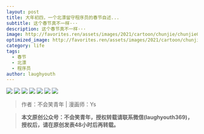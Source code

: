 ```yaml
---
layout: post
title: 大年初四，一个北漂留守程序员的春节自述...
subtitle: 这个春节真不一样···
description: 这个春节真不一样···
image: http://favorites.ren/assets/images/2021/cartoon/chunjie/chunjie00.jpg
optimized_image: http://favorites.ren/assets/images/2021/cartoon/chunjie/chunjie00.jpg
category: life
tags:
  - 春节
  - 北漂
  - 程序员
author: laughyouth
---
```


![](http://favorites.ren/assets/images/2021/cartoon/chunjie/chunjie01.jpg)
![](http://favorites.ren/assets/images/2021/cartoon/chunjie/chunjie02.jpg)
![](http://favorites.ren/assets/images/2021/cartoon/chunjie/chunjie03.jpg)
![](http://favorites.ren/assets/images/2021/cartoon/chunjie/chunjie04.jpg)
![](http://favorites.ren/assets/images/2021/cartoon/chunjie/chunjie05.jpg)
![](http://favorites.ren/assets/images/2021/cartoon/chunjie/chunjie06.jpg)
![](http://favorites.ren/assets/images/2021/cartoon/chunjie/chunjie07.jpg)

>作者：不会笑青年 | 漫画师：Ys

>**本文原创公众号：不会笑青年，授权转载请联系微信(laughyouth369)，授权后，请在原创发表48小时后再转载。**


